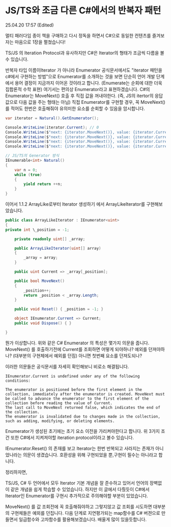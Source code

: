 # JS/TS와 조금 다른 C#에서의 반복자 패턴

25.04.20 17:57 (Edited)

멀티 패러다임 종이 책을 구매하고 다시 정독을 하면서 C#으로 동일한 컨텐츠를 즐겨보자는 마음으로 1장을 펼쳤습니다!

TS/JS 의 Iteration Protocol과 유사하지만 C#은 Iterator의 형태가 조금씩 다름을 볼 수 있습니다.

반복자 타입 이름이Iterator 가 아니라 Enumerator 공식문서에서도 "iterator 패턴을 c#에서 구현하는 방법"으로 Enumerator를 소개하는 것을 보면 단순히 언어 개발 단계에서 용어 결정이 지금까지 이어온 것이라고 합니다. (Enumerate는 순회에 대한 더욱 집합론적 수학 표현)
여기서는 편의상 Enumerator라고 표현하겠습니다.
C#의 Enumerator는 MoveNext() 호출 후 직접 값을 꺼내야한다. (즉, JS의 itertor의 응답값으로 다음 값을 주는 형태는 아님) 직접 Enumerator를 구현할 경우, 꼭 MoveNext()를 적어도 한번은 호출해줘야 유의미한 요소를 순회할 수 있음을 암시합니다.

```cs
var iterator = Natural().GetEnumerator();

Console.WriteLine(iterator.Current); // 0
Console.WriteLine($"next: {iterator.MoveNext()}, value: {iterator.Current}"); // 1
Console.WriteLine($"next: {iterator.MoveNext()}, value: {iterator.Current}"); // 2
Console.WriteLine($"next: {iterator.MoveNext()}, value: {iterator.Current}"); // 3
Console.WriteLine($"next: {iterator.MoveNext()}, value: {iterator.Current}"); // 4

// JS/TS의 Generator 방식
IEnumerable<int> Natural()
{
    var n = 0;
    while (true)
    {
        yield return ++n;
    }
}
```

이어서 1.1.2 ArrayLike로부터 Iterator 생성하기 에서 ArrayLikeIterator를 구현해보았습니다.

```cs
public class ArrayLikeIterator : IEnumerator<uint>
{
private int \_position = -1;

    private readonly uint[] _array;

    public ArrayLikeIterator(uint[] array)
    {
        _array = array;
    }

    public uint Current => _array[_position];

    public bool MoveNext()
    {
        _position++;
        return _position < _array.Length;
    }

    public void Reset() { _position = -1; }

    object IEnumerator.Current => Current;
    public void Dispose() { }

}
```

뭔가 이상합니다. 위와 같은 C# Enumerator 의 특성은 몇가지 의문을 줍니다. MoveNext() 를 호출하기전에 Current를 조회하면 어떻게 되야하나? 예외를 던져야하나? (대부분의 구현체에서 예외를 던짐) 아니면 첫번째 요소를 던져도되나?

이러한 의문들은 공식문서를 자세히 확인해보니 비로소 해결됩니다.

```
IEnumerator.Current is undefined under any of the following conditions:

The enumerator is positioned before the first element in the collection, immediately after the enumerator is created. MoveNext must be called to advance the enumerator to the first element of the collection before reading the value of Current.
The last call to MoveNext returned false, which indicates the end of the collection.
The enumerator is invalidated due to changes made in the collection, such as adding, modifying, or deleting elements.
```

Enumerator가 생성된 초기에는 초기 요소 이전을 가리켜야한다고 합니다. 위 3가지 조건 또한 C#에서 지켜져야할 iteration protocol이라고 볼수 있습니다.

IEnumerator.Reset() 의 존재를 보고 Iterator는 한번 반복되고 사라지는 존재가 아니었나라는 의문이 생겼습니다.
호환성을 위해 구현되었을 뿐,구현이 필수는 아니라고 합니다.

정리하자면,

TS/JS, C# 두 언어에서 모두 Iterator 기본 개념을 잘 준수하고 있어서 언어의 장벽없이 같은 개념을 쉽게 학습할 수 있었습니다. 하지만 이 글에서 다뤘듯이 C#에서 Iterator인 Enumerator를 구현시 추가적으로 주의해야할 부분이 있었습니다.

MoveNext() 를 값 조회전에 꼭 호출해줘야하고 그렇지않고 값 조회를 시도하면 대부분의 구현체들은 예외를 던집니다.
다음 단계로 지연평가되는 map함수를 C# 버젼으로 만들면서 일급함수와 고차함수를 활용해보겠습니다. 배울게 많이 있을듯합니다.
